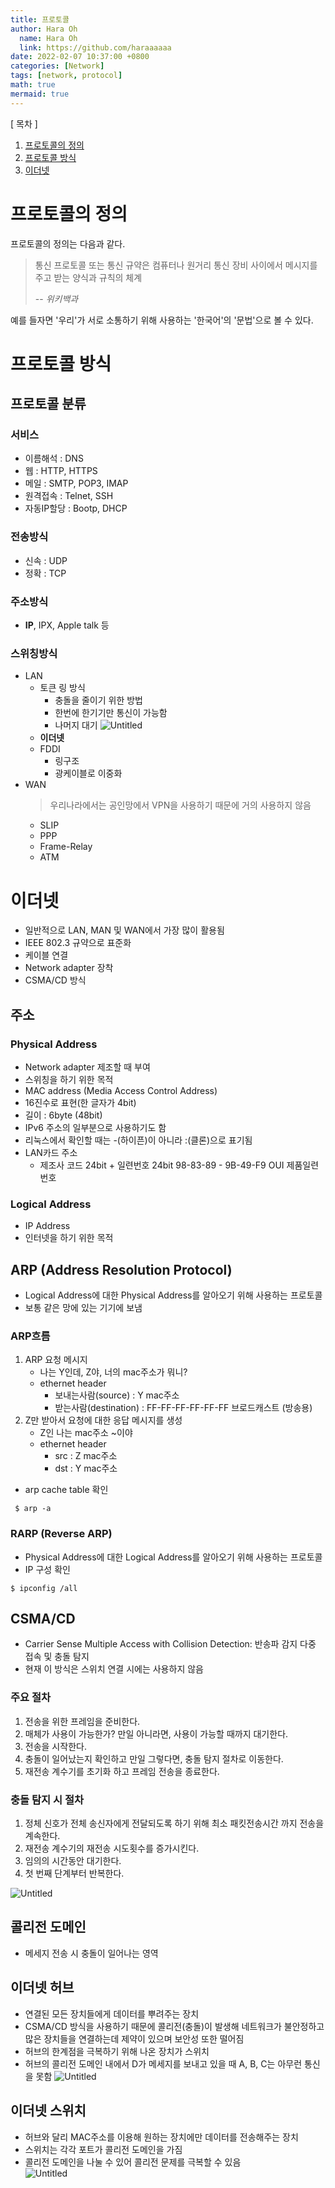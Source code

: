 ```yaml
---
title: 프로토콜
author: Hara Oh
  name: Hara Oh
  link: https://github.com/haraaaaaa
date: 2022-02-07 10:37:00 +0800
categories: [Network]
tags: [network, protocol]
math: true
mermaid: true
---
```

[ 목차 ]
1. [프로토콜의 정의](#프로토콜의-정의)
2. [프로토콜 방식](#프로토콜-방식)
3. [이더넷](#이더넷)
# 프로토콜의 정의

프로토콜의 정의는 다음과 같다.

> 통신 프로토콜 또는 통신 규약은 컴퓨터나 원거리 통신 장비 사이에서 메시지를 주고 받는 양식과 규칙의 체계
> 
> -- <cite>위키백과</cite>


예를 들자면 '우리'가 서로 소통하기 위해 사용하는 '한국어'의 '문법'으로 볼 수 있다.

# 프로토콜 방식 

## 프로토콜 분류
### 서비스
- 이름해석 : DNS
- 웹 : HTTP, HTTPS
- 메일 : SMTP, POP3, IMAP
- 원격접속 : Telnet, SSH
- 자동IP할당 : Bootp, DHCP
### 전송방식
- 신속 : UDP
- 정확 : TCP
### 주소방식
- **IP**, IPX, Apple talk 등
### 스위칭방식
- LAN
  - 토큰 링 방식 
    - 충돌을 줄이기 위한 방법 
    - 한번에 한기기만 통신이 가능함
    - 나머지 대기
![Untitled](/assets/img/network01/Untitled_02.png)
  - **이더넷**
  - FDDI
    - 링구조
    - 광케이블로 이중화
- WAN 
  > 우리나라에서는 공인망에서 VPN을 사용하기 때문에 거의 사용하지 않음
  - SLIP
  - PPP
  - Frame-Relay
  - ATM


# 이더넷
- 일반적으로 LAN, MAN 및 WAN에서 가장 많이 활용됨
- IEEE 802.3 규약으로 표준화
- 케이블 연결
- Network adapter 장착
- CSMA/CD 방식

## 주소
### Physical Address
- Network adapter 제조할 때 부여
- 스위칭을 하기 위한 목적
- MAC address (Media Access Control Address)
- 16진수로 표현(한 글자가 4bit)
- 길이 : 6byte (48bit)
- IPv6 주소의 일부분으로 사용하기도 함
- 리눅스에서 확인할 때는 -(하이픈)이 아니라 :(클론)으로 표기됨
- LAN카드 주소
  - 제조사 코드 24bit + 일련번호 24bit
    98-83-89 - 9B-49-F9
    OUI 제품일련번호
### Logical Address
- IP Address
- 인터넷을 하기 위한 목적

## ARP (Address Resolution Protocol)
- Logical Address에 대한 Physical Address를 알아오기 위해 사용하는 프로토콜
- 보통 같은 망에 있는 기기에 보냄
### ARP흐름
  1.  ARP 요청 메시지 
        - 나는 Y인데, Z야, 너의 mac주소가 뭐니?
        - ethernet header
          - 보내는사람(source) : Y mac주소
          - 받는사람(destination) :  FF-FF-FF-FF-FF-FF 브로드캐스트 (방송용)
  2. Z만 받아서 요청에 대한 응답 메시지를 생성 
     - Z인 나는 mac주소 ~이야
     - ethernet header
       - src : Z mac주소
       - dst : Y mac주소
- arp cache table 확인
 ```{.bash}
  $ arp -a
 ```
### RARP (Reverse ARP)
  - Physical Address에 대한 Logical Address를 알아오기 위해 사용하는 프로토콜
- IP 구성 확인
 ```{.bash}
 $ ipconfig /all
 ```

## CSMA/CD
- Carrier Sense Multiple Access with Collision Detection: 반송파 감지 다중 접속 및 충돌 탐지
- 현재 이 방식은 스위치 연결 시에는 사용하지 않음
### 주요 절차
1. 전송을 위한 프레임을 준비한다.
2. 매체가 사용이 가능한가? 만일 아니라면, 사용이 가능할 때까지 대기한다.
3. 전송을 시작한다.
4. 충돌이 일어났는지 확인하고 만일 그렇다면, 충돌 탐지 절차로 이동한다.
5. 재전송 계수기를 초기화 하고 프레임 전송을 종료한다.
### 충돌 탐지 시 절차
1. 정체 신호가 전체 송신자에게 전달되도록 하기 위해 최소 패킷전송시간 까지 전송을 계속한다.
2. 재전송 계수기의 재전송 시도횟수를 증가시킨다.
3. 임의의 시간동안 대기한다.
4. 첫 번째 단계부터 반복한다.

![Untitled](/assets/img/network01/Untitled_03.png)

## 콜리전 도메인
- 메세지 전송 시 충돌이 일어나는 영역

## 이더넷 허브
- 연결된 모든 장치들에게 데이터를 뿌려주는 장치
- CSMA/CD 방식을 사용하기 때문에 콜리전(충돌)이 발생해 네트워크가 불안정하고 많은 장치들을 연결하는데 제약이 있으며 보안성 또한 떨어짐
- 허브의 한계점을 극복하기 위해 나온 장치가 스위치
- 허브의 콜리전 도메인 내에서 D가 메세지를 보내고 있을 때 A, B, C는 아무런 통신을 못함
    ![Untitled](/assets/img/network01/Untitled_05.png)

## 이더넷 스위치
- 허브와 달리 MAC주소를 이용해 원하는 장치에만 데이터를 전송해주는 장치
- 스위치는 각각 포트가 콜리전 도메인을 가짐
- 콜리전 도메인을 나눌 수 있어 콜리전 문제를 극복할 수 있음    
  ![Untitled](/assets/img/network01/Untitled_01.png)
  
[1]: https://ko.wikipedia.org/wiki/%ED%86%B5%EC%8B%A0_%ED%94%84%EB%A1%9C%ED%86%A0%EC%BD%9C
